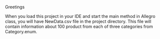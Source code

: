 Greetings

When you load this project in your IDE and
start the main method in Allegro class,
you will have NewData.csv file in the project directory.
This file will contain information about 100 product from each 
of three categories from Category.enum.